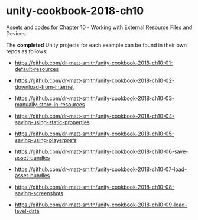 # unity-cookbook-2018-ch10
Assets and codes for Chapter 10 - Working with External Resource Files and Devices

The **completed** Unity projects for each example can be found in their own repos as follows:

- https://github.com/dr-matt-smith/unity-cookbook-2018-ch10-01-default-resources

- https://github.com/dr-matt-smith/unity-cookbook-2018-ch10-02-download-from-internet

- https://github.com/dr-matt-smith/unity-cookbook-2018-ch10-03-manually-store-in-resources

- https://github.com/dr-matt-smith/unity-cookbook-2018-ch10-04-saving-using-static-properties

- https://github.com/dr-matt-smith/unity-cookbook-2018-ch10-05-saving-using-playerprefs

- https://github.com/dr-matt-smith/unity-cookbook-2018-ch10-06-save-asset-bundles

- https://github.com/dr-matt-smith/unity-cookbook-2018-ch10-07-load-asset-bundles

- https://github.com/dr-matt-smith/unity-cookbook-2018-ch10-08-saving-screenshots

- https://github.com/dr-matt-smith/unity-cookbook-2018-ch10-09-load-level-data
